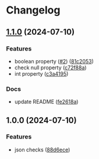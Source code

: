 # Changelog

## [1.1.0](https://github.com/le-yams/NFluent.Json/compare/v1.0.0...v1.1.0) (2024-07-10)


### Features

* boolean property ([#2](https://github.com/le-yams/NFluent.Json/issues/2)) ([81c2053](https://github.com/le-yams/NFluent.Json/commit/81c20533282f807fd9db6e14e67e18839a4adb3d))
* check null property ([c72f88a](https://github.com/le-yams/NFluent.Json/commit/c72f88a484466f2c63b4c63b2a9ad3acab279a8a))
* int property ([c3a4195](https://github.com/le-yams/NFluent.Json/commit/c3a41956d27431d3b519b1d47aaa44adc026e3b5))


### Docs

* update README ([fe2618a](https://github.com/le-yams/NFluent.Json/commit/fe2618acde98b6dd1b81ae14434962faf0903209))

## 1.0.0 (2024-07-10)


### Features

* json checks ([88d6ece](https://github.com/le-yams/NFluent.Json/commit/88d6eceb82bc811c88d5d93ed49c92ae047ec60f))
